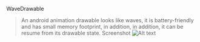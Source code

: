 WaveDrawable
> An android animation drawable looks like waves, it is battery-friendly and has small memory footprint, in addition, in addition, it can be resume from its drawable state.
Screenshot
![Alt text](https://github.com/runforu/WaveDrawable/master/screenshots/screenshot.png)

